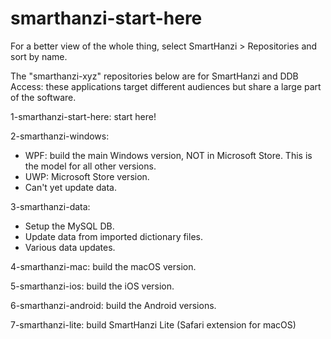 # smarthanzi-start-here

For a better view of the whole thing, select SmartHanzi > Repositories and sort by name.

The "smarthanzi-xyz" repositories below are for SmartHanzi and DDB Access: these applications target different audiences but share a large part of the software.

1-smarthanzi-start-here: start here!

2-smarthanzi-windows:
- WPF: build the main Windows version, NOT in Microsoft Store. This is the model for all other versions.
- UWP: Microsoft Store version.
- Can't yet update data.

3-smarthanzi-data:
- Setup the MySQL DB.
- Update data from imported dictionary files.
- Various data updates.

4-smarthanzi-mac: build the macOS version.

5-smarthanzi-ios: build the iOS version.

6-smarthanzi-android: build the Android versions.

7-smarthanzi-lite: build SmartHanzi Lite (Safari extension for macOS)
